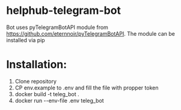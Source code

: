 # helphub-telegram-bot
Bot uses pyTelegramBotAPI module from https://github.com/eternnoir/pyTelegramBotAPI. The module can be installed via pip 

# Installation:

1. Clone repository
2. CP env.example to .env and fill the file with propper token
3. docker build -t teleg_bot .
4. docker run --env-file .env teleg_bot
